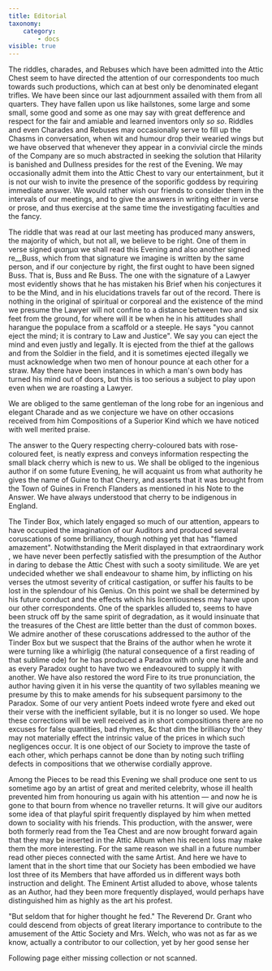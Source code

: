 ```yaml
---
title: Editorial
taxonomy:
    category:
        - docs
visible: true
---
```


The riddles, charades, and Rebuses which have been admitted into the Attic Chest seem to have directed the attention of our correspondents too much towards such productions, which can at best only be denominated elegant trifles. We have been since our last adjournment assailed with them from all quarters. They have fallen upon us like hailstones, some large and some small, some good and some as one may say with great defference and respect for the fair and amiable and learned inventors only *so so*. Riddles and even Charades and Rebuses may occasionally serve to fill up the Chasms in conversation, when wit and humour drop their wearied wings but we have observed that whenever they appear in a convivial circle the minds of the Company are so much abstracted in seeking the solution that Hilarity is banished and Dullness presides for the rest of the Evening. We may occasionally admit them into the Attic Chest to vary our entertainment, but it is not our wish to invite the presence of the soporific goddess by requiring immediate answer. We would rather wish our friends to consider them in the intervals of our meetings, and to give the answers in writing either in verse or prose, and thus exercise at the same time the investigating faculties and the fancy.

The riddle that was read at our last meeting has produced many answers, the majority of which, but not all, we believe to be right. One of them in verse signed φιαημα we shall read this Evening and also another signed re__Buss, which from that signature we imagine is written by the same person, and if our conjecture by right, the first ought to have been signed Buss. That is, Buss and Re Buss. The one with the signature of a Lawyer most evidently shows that he has mistaken his Brief when his conjectures it to be the Mind, and in his elucidations travels far out of the record. There is nothing in the original of spiritual or corporeal and the existence of the mind we presume the Lawyer will not confine to a distance between two and six feet from the ground, for where will it be when he in his attitudes shall harangue the populace from a scaffold or a steeple. He says "you cannot eject the mind; it is contrary to Law and Justice". We say you can eject the mind and even justly and legally. It is ejected from the thief at the gallows and from the Soldier in the field, and it is sometimes ejected illegally we must acknowledge when two men of honour pounce at each other for a straw. May there have been instances in which a man's own body has turned his mind out of doors, but this is too serious a subject to play upon even when we are roasting a Lawyer.

We are obliged to the same gentleman of the long robe for an ingenious and elegant Charade and as we conjecture we have on other occasions received from him Compositions of a Superior Kind which we have noticed with well merited praise.

The answer to the Query respecting cherry-coloured bats with rose-coloured feet, is neatly express and conveys information respecting the small black cherry which is new to us. We shall be obliged to the ingenious author if on some future Evening, he will acquaint us from what authority he gives the name of Guine to that Cherry, and asserts that it was brought from the Town of Guines in French Flanders as mentioned in his Note to the Answer. We have always understood that cherry to be indigenous in England.

The Tinder Box, which lately engaged so much of our attention, appears to have occupied the imagination of our Auditors and produced several coruscations of some brilliancy, though nothing yet that has "flamed amazement". Notwithstanding the Merit displayed in that extraordinary work , we have never been perfectly satisfied with the presumption of the Author in daring to debase the Attic Chest with such a sooty similitude. We are yet undecided whether we shall endeavour to shame him, by inflicting on his verses the utmost severity of critical castigation, or suffer his faults to be lost in the splendour of his Genius. On this point we shall be determined by his future conduct and the effects which his licentiousness may have upon our other correspondents. One of the sparkles alluded to, seems to have been struck off by the same spirit of degradation, as it would insinuate that the treasures of the Chest are little better than the dust of common boxes. We admire another of these coruscations addressed to the author of the Tinder Box but we suspect that the Brains of the author when he wrote it were turning like a whirligig (the natural consequence of a first reading of that sublime ode) for he has produced a Paradox with only one handle and as every Paradox ought to have two we endeavoured to supply it with another. We have also restored the word Fire to its true pronunciation, the author having given it in his verse the quantity of two syllables meaning we presume by this to make amends for his subsequent parsimony to the Paradox. Some of our very antient Poets indeed wrote fyere and eked out their verse with the inefficient syllable, but it is no longer so used. We hope these corrections will be well received as in short compositions there are no excuses for false quantities, bad rhymes, &c that dim the brilliancy tho' they may not materially effect the intrinsic value of the prices in which such negligences occur. It is one object of our Society to improve the taste of each other, which perhaps cannot be done than by noting such trifling defects in compositions that we otherwise cordially approve.

Among the Pieces to be read this Evening we shall produce one sent to us sometime ago by an artist of great and merited celebrity, whose ill health prevented him from honouring us again with his attention — and now he is gone to that bourn from whence no traveller returns. It will give our auditors some idea of that playful spirit frequently displayed by him when metted down to sociality with his friends. This production, with the answer, were both formerly read from the Tea Chest and are now brought forward again that they may be inserted in the Attic Album when his recent loss may make them the more interesting. For the same reason we shall in a future number read other pieces connected with the same Artist. And here we have to lament that in the short time that our Society has been embodied we have lost three of its Members that have afforded us in different ways both instruction and delight. The Eminent Artist alluded to above, whose talents as an Author, had they been more frequently displayed, would perhaps have distinguished him as highly as the art his profest.

"But seldom that for higher thought he fed." The Reverend Dr. Grant who could descend from objects of great literary importance to contribute to the amusement of the Attic Society and Mrs. Welch, who was not as far as we know, actually a contributor to our collection, yet by her good sense her

<span class="red">Following page either missing collection or not scanned.</span>